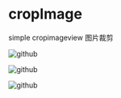 cropImage
=========

simple cropimageview 图片裁剪



![github](http://img.blog.csdn.net/20130511221007401 "github") 

![github](http://img.blog.csdn.net/20130511221013495 "github") 

![github](http://img.blog.csdn.net/20130511221020784 "github") 
